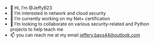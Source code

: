 - 👋 Hi, I’m @JeffyB23  
- 👀 I’m interested in network and cloud security
- 🌱 I’m currently working on my Net+ certification 
- 💞️ I’m looking to collaborate on various security-related and Python projects to help teach me
- 📫 you can reach me at my email jeffery.bays44@outlook.com

<!---
JeffyB23/JeffyB23 is a ✨ special ✨ repository because its `README.md` (this file) appears on your GitHub profile.
You can click the Preview link to take a look at your changes.
--->
